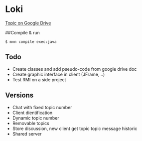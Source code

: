 # Loki

[Topic on Google Drive](https://drive.google.com/open?id=1ChTgiOZ7ieZ1C9buxMmwlk4wNUYvgQPd9HyDwfu_t7s)

##Compile & run

```
$ mvn compile exec:java
```

## Todo
- Create classes and add pseudo-code from google drive doc
- Create graphic interface in client (JFrame, ..)
- Test RMI on a side project

## Versions
- Chat with fixed topic number
- Client dientification
- Dynamic topic number
- Removable topics
- Store discussion, new client get topic topic message historic
- Shared server



